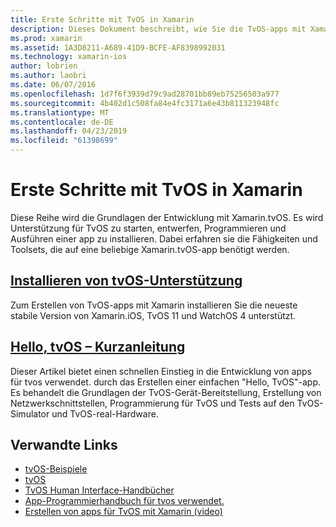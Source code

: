 ```yaml
---
title: Erste Schritte mit TvOS in Xamarin
description: Dieses Dokument beschreibt, wie Sie die TvOS-apps mit Xamarin zu entwickeln. Verknüpft ein Installationshandbuch und eine kurzanleitung.
ms.prod: xamarin
ms.assetid: 1A3D8211-A689-41D9-BCFE-AF8398992031
ms.technology: xamarin-ios
author: lobrien
ms.author: laobri
ms.date: 06/07/2016
ms.openlocfilehash: 1d7f6f3939d79c9ad28701bb89eb75256503a977
ms.sourcegitcommit: 4b402d1c508fa84e4fc3171a6e43b811323948fc
ms.translationtype: MT
ms.contentlocale: de-DE
ms.lasthandoff: 04/23/2019
ms.locfileid: "61398699"
---
```

# <a name="getting-started-with-tvos-in-xamarin"></a>Erste Schritte mit TvOS in Xamarin

Diese Reihe wird die Grundlagen der Entwicklung mit Xamarin.tvOS. Es wird Unterstützung für TvOS zu starten, entwerfen, Programmieren und Ausführen einer app zu installieren. Dabei erfahren sie die Fähigkeiten und Toolsets, die auf eine beliebige Xamarin.tvOS-app benötigt werden.

## <a name="installing-tvos-supportiostvosget-startedinstallationmd"></a>[Installieren von tvOS-Unterstützung](~/ios/tvos/get-started/installation.md)

Zum Erstellen von TvOS-apps mit Xamarin installieren Sie die neueste stabile Version von Xamarin.iOS, TvOS 11 und WatchOS 4 unterstützt.

## <a name="hello-tvos-quick-start-guideiostvosget-startedhello-tvosmd"></a>[Hello, tvOS – Kurzanleitung](~/ios/tvos/get-started/hello-tvos.md)

Dieser Artikel bietet einen schnellen Einstieg in die Entwicklung von apps für tvos verwendet. durch das Erstellen einer einfachen "Hello, TvOS"-app. Es behandelt die Grundlagen der TvOS-Gerät-Bereitstellung, Erstellung von Netzwerkschnittstellen, Programmierung für TvOS und Tests auf den TvOS-Simulator und TvOS-real-Hardware.


## <a name="related-links"></a>Verwandte Links

- [tvOS-Beispiele](https://developer.xamarin.com/samples/tvos/all/)
- [tvOS](https://developer.apple.com/tvos/)
- [TvOS Human Interface-Handbücher](https://developer.apple.com/tvos/human-interface-guidelines/)
- [App-Programmierhandbuch für tvos verwendet.](https://developer.apple.com/library/prerelease/tvos/documentation/General/Conceptual/AppleTV_PG/)
- [Erstellen von apps für TvOS mit Xamarin (video)](https://university.xamarin.com/lightninglectures/tvos-with-xamarin)
